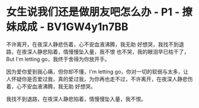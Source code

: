 # 女生说我们还是做朋友吧怎么办 - P1 - 撩妹成成 - BV1GW4y1n7BB

不许离开，在夜深人静悲伤着，心不安血液沸腾，我无助 好想哭，我找不到退路，在夜深人静悲陷着，情慢慢坠入量，我不恨 也不哭，我的眼泪早已枯干了，But I'm letting go，我终于舍得为你放开手。

因为爱你爱到我心痛，但你却不懂，I'm letting go，你对一切的软弱与太多，让人怀疑你是否爱过我，真的爱过我，为你再也走不过，不许离开，在夜深人静悲伤着，心不安血液沸腾，我无助 好想哭。

我找不到退路，在夜深人静悲陷着，情慢慢坠入量，我不恨。